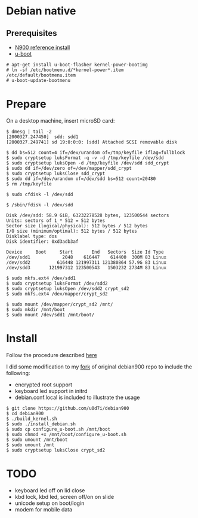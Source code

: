 # Debian native

## Prerequisites
* [N900 reference install](../reference-install)
* [u-boot](http://talk.maemo.org/showthread.php?t=81613)

```
# apt-get install u-boot-flasher kernel-power-bootimg
# ln -sf /etc/bootmenu.d/*kernel-power*.item /etc/default/bootmenu.item
# u-boot-update-bootmenu
```

# Prepare

On a desktop machine, insert microSD card:

```
$ dmesg | tail -2
[2000327.247450]  sdd: sdd1
[2000327.249741] sd 19:0:0:0: [sdd] Attached SCSI removable disk
```

```
$ dd bs=512 count=4 if=/dev/urandom of=/tmp/keyfile iflag=fullblock
$ sudo cryptsetup luksFormat -q -v -d /tmp/keyfile /dev/sdd
$ sudo cryptsetup luksOpen -d /tmp/keyfile /dev/sdd sdd_crypt
$ sudo dd if=/dev/zero of=/dev/mapper/sdd_crypt
$ sudo cryptsetup luksClose sdd_crypt
$ sudo dd if=/dev/urandom of=/dev/sdd bs=512 count=20480
$ rm /tmp/keyfile

$ sudo cfdisk -l /dev/sdd

$ /sbin/fdisk -l /dev/sdd

Disk /dev/sdd: 58.9 GiB, 63232278528 bytes, 123500544 sectors
Units: sectors of 1 * 512 = 512 bytes
Sector size (logical/physical): 512 bytes / 512 bytes
I/O size (minimum/optimal): 512 bytes / 512 bytes
Disklabel type: dos
Disk identifier: 0xd3adb3af

Device     Boot     Start       End   Sectors  Size Id Type
/dev/sdd1            2048    616447    614400  300M 83 Linux
/dev/sdd2          616448 121997311 121380864 57.9G 83 Linux
/dev/sdd3       121997312 123500543   1503232 2734M 83 Linux
```

```
$ sudo mkfs.ext4 /dev/sdd1
$ sudo cryptsetup luksFormat /dev/sdd2
$ sudo cryptsetup luksOpen /dev/sdd2 crypt_sd2
$ sudo mkfs.ext4 /dev/mapper/crypt_sd2
```

```
$ sudo mount /dev/mapper/crypt_sd2 /mnt/
$ sudo mkdir /mnt/boot
$ sudo mount /dev/sdd1 /mnt/boot/
```

# Install
Follow the procedure described [here](https://github.com/dderby/debian900)

I did some modification to my [fork](https://github.com/u0d7i/debian900) of original debian900 repo
to include the following:
- encrypted root support
- keyboard led support in initrd
- debian.conf.local is included to illustrate the usage

```
$ git clone https://github.com/u0d7i/debian900
$ cd debian900
$ ./build_kernel.sh
$ sudo ./install_debian.sh
$ sudo cp configure_u-boot.sh /mnt/boot
$ sudo chmod +x /mnt/boot/configure_u-boot.sh
$ sudo umount /mnt/boot
$ sudo umount /mnt
$ sudo cryptsetup luksClose crypt_sd2
```

# TODO

- keyboard led off on lid close
- kbd lock, kbd led, screen off/on on slide
- unicode setup on boot/login
- modem for mobile data

